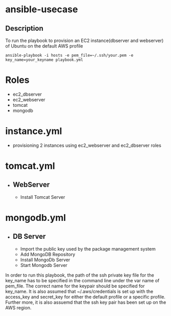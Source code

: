 # ansible-usecase

## Description
  To run the playbook to provision an EC2 instance(dbserver and webserver) of Ubuntu on the default AWS profile
```  
ansible-playbook -i hosts -e pem_file=~/.ssh/your.pem -e key_name=your_keyname playbook.yml
```
# Roles
  * ec2_dbserver
  * ec2_webserver
  * tomcat
  * mongodb  
  
# instance.yml
  * provisioning 2 instances using ec2_webserver and ec2_dbserver roles

# tomcat.yml
  * ## WebServer
    * Install Tomcat Server
# mongodb.yml    
  * ## DB Server
    * Import the public key used by the package management system
    * Add MongoDB Repository 
    * Install MongoDb Server
    * Start Mongodb Server
      
In order to run this playbook, the path of the ssh private key file for the key_name has to be specified in the command line under the var name of pem_file. The correct name for the keypair should be specified for key_name. It is also assumed that ~/.aws/credentials is set up with the access_key and secret_key for either the default profile or a specific profile. Further more, it is also assuemd that the ssh key pair has been set up on the AWS region.
